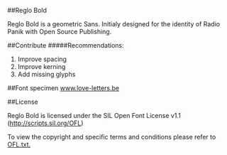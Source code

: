 ##Reglo Bold

Reglo Bold is a geometric Sans. Initialy designed for the identity of Radio Panik with Open Source Publishing. 

##Contribute
#####Recommendations:
1. Improve spacing
2. Improve kerning
3. Add missing glyphs

##Font specimen
www.love-letters.be

##License

Reglo Bold is licensed under the SIL Open Font License v1.1 (http://scripts.sil.org/OFL)

To view the copyright and specific terms and conditions please refer to [OFL.txt.](OFL.txt)


